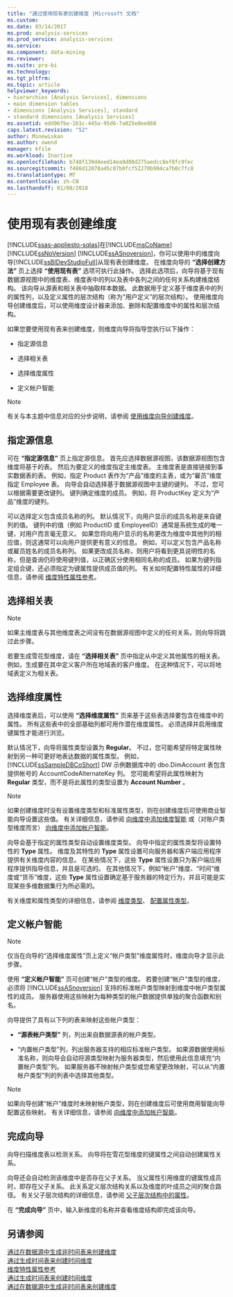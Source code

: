 ```yaml
---
title: "通过使用现有表创建维度 |Microsoft 文档"
ms.custom: 
ms.date: 03/14/2017
ms.prod: analysis-services
ms.prod_service: analysis-services
ms.service: 
ms.component: data-mining
ms.reviewer: 
ms.suite: pro-bi
ms.technology: 
ms.tgt_pltfrm: 
ms.topic: article
helpviewer_keywords:
- hierarchies [Analysis Services], dimensions
- main dimension tables
- dimensions [Analysis Services], standard
- standard dimensions [Analysis Services]
ms.assetid: edd96fbe-1b1c-445a-95d6-7a025e0ee868
caps.latest.revision: "52"
author: Minewiskan
ms.author: owend
manager: kfile
ms.workload: Inactive
ms.openlocfilehash: b748f139d4eed14ea9d00d275aedcc8ef8fc9fec
ms.sourcegitcommit: f486d12078a45c87b0fcf52270b904ca7b0c7fc8
ms.translationtype: MT
ms.contentlocale: zh-CN
ms.lasthandoff: 01/08/2018
---
```

# <a name="create-a-dimension-by-using-an-existing-table"></a>使用现有表创建维度
[!INCLUDE[ssas-appliesto-sqlas](../../includes/ssas-appliesto-sqlas.md)]在[!INCLUDE[msCoName](../../includes/msconame-md.md)] [!INCLUDE[ssNoVersion](../../includes/ssnoversion-md.md)] [!INCLUDE[ssASnoversion](../../includes/ssasnoversion-md.md)]，你可以使用中的维度向导[!INCLUDE[ssBIDevStudioFull](../../includes/ssbidevstudiofull-md.md)]从现有表创建维度。 在维度向导的 **“选择创建方法”** 页上选择 **“使用现有表”** 选项可执行此操作。 选择此选项后，向导将基于现有数据源视图中的维度表、维度表中的列以及表中各列之间的任何关系构建维度结构。 该向导从源表和相关表中抽取样本数据。 此数据用于定义基于维度表中的列的属性列，以及定义属性的层次结构（称为“用户定义”的层次结构）。 使用维度向导创建维度后，可以使用维度设计器来添加、删除和配置维度中的属性和层次结构。  
  
 如果您要使用现有表来创建维度，则维度向导将指导您执行以下操作：  
  
-   指定源信息  
  
-   选择相关表  
  
-   选择维度属性  
  
-   定义帐户智能  
  
> [!NOTE]  
>  有关与本主题中信息对应的分步说明，请参阅 [使用维度向导创建维度](../../analysis-services/multidimensional-models/create-a-dimension-using-the-dimension-wizard.md)。  
  
## <a name="specifying-the-source-information"></a>指定源信息  
 可在 **“指定源信息”** 页上指定源信息。 首先应选择数据源视图，该数据源视图包含维度将基于的表。 然后为要定义的维度指定主维度表。 主维度表是直接链接到事实数据表的表。 例如，指定 Product 表作为“产品”维度的主表，或为“雇员”维度指定 Employee 表。 向导会自动选择基于数据源视图中主键的键列。 不过，您可以根据需要更改键列。 键列确定维度的成员。 例如，将 ProductKey 定义为“产品”维度的键列。  
  
 可以选择定义包含成员名称的列。 默认情况下，向用户显示的成员名称是来自键列的值。 键列中的值（例如 ProductID 或 EmployeeID）通常是系统生成的唯一键，对用户而言毫无意义。 如果您将向用户显示的名称更改为维度中其他列的相应值，则这通常可以向用户提供更有意义的信息。 例如，可以定义包含产品名称或雇员姓名的成员名称列。 如果更改成员名称，则用户将看到更具说明性的名称，但是查询仍将使用键列值，以正确区分使用相同名称的成员。 如果为键列指定组合键，还必须指定为键属性提供成员值的列。 有关如何配置特性属性的详细信息，请参阅 [维度特性属性参考](../../analysis-services/multidimensional-models/dimension-attribute-properties-reference.md)。  
  
## <a name="selecting-related-tables"></a>选择相关表  
  
> [!NOTE]  
>  如果主维度表与其他维度表之间没有在数据源视图中定义的任何关系，则向导将跳过此步骤。  
  
 若要生成雪花型维度，请在 **“选择相关表”** 页中指定从中定义其他属性的相关表。 例如，生成要在其中定义客户所在地域表的客户维度。 在这种情况下，可以将地域表定义为相关表。  
  
## <a name="selecting-dimension-attributes"></a>选择维度属性  
 选择维度表后，可以使用 **“选择维度属性”** 页来基于这些表选择要包含在维度中的属性。 所有这些表中的全部基础列都可用作潜在维度属性。 必须选择并启用维度键属性才能进行浏览。  
  
 默认情况下，向导将属性类型设置为 **Regular**。 不过，您可能希望将特定属性映射到另一种可更好地表达数据的属性类型。 例如， [!INCLUDE[ssSampleDBCoShort](../../includes/sssampledbcoshort-md.md)] DW 示例数据库中的 dbo.DimAccount 表包含提供帐号的 AccountCodeAlternateKey 列。 您可能希望将此属性映射为 **Regular** 类型，而不是将此属性的类型设置为 **Account Number** 。  
  
> [!NOTE]  
>  如果创建维度时没有设置维度类型和标准属性类型，则在创建维度后可使用商业智能向导设置这些值。 有关详细信息，请参阅 [向维度中添加维度智能](../../analysis-services/multidimensional-models/bi-wizard-add-dimension-intelligence-to-a-dimension.md) 或（对账户类型维度而言） [向维度中添加帐户智能](../../analysis-services/multidimensional-models/bi-wizard-add-account-intelligence-to-a-dimension.md)。  
  
 向导会基于指定的属性类型自动设置维度类型。 向导中指定的属性类型将设置特性的 **Type** 属性。 维度及其特性的 **Type** 属性设置可向服务器和客户端应用程序提供有关维度内容的信息。 在某些情况下，这些 **Type** 属性设置只为客户端应用程序提供指导信息，并且是可选的。 在其他情况下，例如“帐户”维度、“时间”维度或“货币”维度，这些 **Type** 属性设置确定基于服务器的特定行为，并且可能是实现某些多维数据集行为所必需的。  
  
 有关维度和属性类型的详细信息，请参阅 [维度类型](../../analysis-services/multidimensional-models-olap-logical-dimension-objects/database-dimension-properties-types.md)、 [配置属性类型](../../analysis-services/multidimensional-models/attribute-properties-configure-attribute-types.md)。  
  
## <a name="defining-account-intelligence"></a>定义帐户智能  
  
> [!NOTE]  
>  仅当在向导的“选择维度属性”页上定义“帐户类型”维度属性时，维度向导才显示此步骤。  
  
 使用 **“定义帐户智能”** 页可创建“帐户”类型的维度。 若要创建“帐户”类型的维度，必须将 [!INCLUDE[ssASnoversion](../../includes/ssasnoversion-md.md)] 支持的标准帐户类型映射到维度中帐户类型属性的成员。 服务器使用这些映射为每种类型的帐户数据提供单独的聚合函数和别名。  
  
 向导提供了具有以下列的表来映射这些帐户类型：  
  
-   **“源表帐户类型”** 列，列出来自数据源表的帐户类型。  
  
-   “内置帐户类型”列，列出服务器支持的相应标准帐户类型。 如果源数据使用标准名称，则向导会自动将源类型映射为服务器类型，然后使用此信息填充“内置帐户类型”列。 如果服务器不映射帐户类型或您希望更改映射，可以从“内置帐户类型”列的列表中选择其他类型。  
  
> [!NOTE]  
>  如果向导创建“帐户”维度时未映射帐户类型，则在创建维度后可使用商用智能向导配置这些映射。 有关详细信息，请参阅 [向维度中添加帐户智能](../../analysis-services/multidimensional-models/bi-wizard-add-account-intelligence-to-a-dimension.md)。  
  
## <a name="completing-the-wizard"></a>完成向导  
 向导扫描维度表以检测关系。 向导将在雪花型维度的键属性之间自动创建属性关系。  
  
 向导还会自动检测该维度中是否存在父子关系。 当父属性引用维度的键属性成员时，即存在父子关系。 此关系定义层次结构关系以及维度的叶成员之间的聚合路径。 有关父子层次结构的详细信息，请参阅 [父子层次结构中的属性](../../analysis-services/multidimensional-models/parent-child-dimension-attributes.md)。  
  
 在 **“完成向导”** 页中，输入新维度的名称并查看维度结构即完成该向导。  
  
## <a name="see-also"></a>另请参阅  
 [通过在数据源中生成非时间表来创建维度](../../analysis-services/multidimensional-models/create-a-dimension-by-generating-a-non-time-table-in-the-data-source.md)   
 [通过生成时间表来创建时间维度](../../analysis-services/multidimensional-models/create-a-time-dimension-by-generating-a-time-table.md)   
 [维度特性属性参考](../../analysis-services/multidimensional-models/dimension-attribute-properties-reference.md)   
 [通过生成时间表来创建时间维度](../../analysis-services/multidimensional-models/create-a-time-dimension-by-generating-a-time-table.md)   
 [通过在数据源中生成非时间表来创建维度](../../analysis-services/multidimensional-models/create-a-dimension-by-generating-a-non-time-table-in-the-data-source.md)  
  
  
